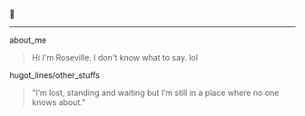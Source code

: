 :eyes:
***
about_me
>  Hi I'm Roseville. I don't know what to say. lol

hugot_lines/other_stuffs
> "I’m lost, standing and waiting but I’m still in a place where no one knows about."

